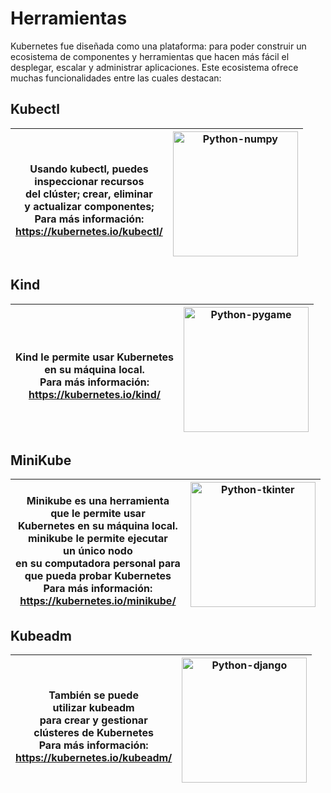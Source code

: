 # Herramientas

Kubernetes fue diseñada como una plataforma: para poder construir un ecosistema de componentes y herramientas que hacen más fácil el desplegar, escalar y administrar aplicaciones. Este ecosistema ofrece muchas funcionalidades entre las cuales destacan:

## Kubectl

|<div>  <br> Usando kubectl, puedes <br> inspeccionar recursos <br> del clúster; crear, eliminar <br> y actualizar componentes; <br> Para más información: <br> <a href="https://kubernetes.io/docs/tasks/tools/install-kubectl/">https://kubernetes.io/kubectl/</a> </div>| <img width="200" src="https://phoenixnap.com/blog/wp-content/uploads/2020/01/kubectl-300x200.jpg" alt="Python-numpy">|
|---|---|

## Kind

|<div>  <br> Kind le permite usar Kubernetes <br> en su máquina local. <br> Para más información: <br> <a href="https://kind.sigs.k8s.io/docs/user/quick-start/">https://kubernetes.io/kind/</a> </div>| <img width="200" src="https://miro.medium.com/max/3200/1*8BSDPRDstq-CqPzCRBgKGA.png" alt="Python-pygame">|
|---|---|

## MiniKube

|<div>  <br> Minikube es una herramienta<br> que le permite usar <br> Kubernetes en su máquina local. <br> minikube le permite ejecutar <br> un único nodo <br> en su computadora personal para <br> que pueda probar Kubernetes <br> Para más información: <br> <a href="https://minikube.sigs.k8s.io/docs/start/">https://kubernetes.io/minikube/</a> </div>| <img width="200" src="https://www2.deloitte.com/content/dam/Deloitte/es/Images/promo_images/tecnologia/Deloitte-Es-Tecnologia-Minikube-1x1.jpg" alt="Python-tkinter">|
|---|---|

## Kubeadm

|<div>  <br> También se puede <br> utilizar kubeadm <br>para crear y gestionar <br>clústeres de Kubernetes <br>Para más información: <br> <a href="https://kubernetes.io/docs/setup/production-environment/tools/kubeadm/install-kubeadm/">https://kubernetes.io/kubeadm/</a>  </div>| <img width="200" src="https://blog.polyaxon.com/static/9914fd3ebd12aac1140e1202e91ae2e3/6a62d/kubeadm.png" alt="Python-django">|
|---|---|